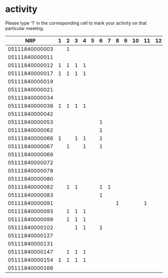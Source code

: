 # activity
Please type '1' in the corresponding cell to mark your activity on that particular meeting.

| NRP            | 1 | 2 | 3 | 4 | 5 | 6 | 7 | 8 | 9 | 10 | 11 | 12 | 13 | 14 | 15 | 16 |
|----------------|---|---|---|---|---|---|---|---|---|----|----|----|----|----|----|----|
| 05111840000003 |   | 1 |   |   |   |   |   |   |   |    |    |    |    |    |    |    |
| 05111840000011 |   |   |   |   |   |   |   |   |   |    |    |    |    |    |    |    |
| 05111840000012 | 1 | 1 | 1 | 1 |   |   |   |   |   |    |    |    |    |    |    |    |
| 05111840000017 | 1 | 1 | 1 | 1 |   |   |   |   |   |    |    |    |    |    |    |    |
| 05111840000019 |   |   |   |   |   |   |   |   |   |    |    |    |    |    |    |    |
| 05111840000021 |   |   |   |   |   |   |   |   |   |    |    |    |    |    |    |    |
| 05111840000034 |   |   |   |   |   |   |   |   |   |    |    |    |    |    |    |    |
| 05111840000038 | 1 | 1 | 1 | 1 |   |   |   |   |   |    |    |    |    |    |    |    |
| 05111840000042 |   |   |   |   |   |   |   |   |   |    |    |    |    |    |    |    |
| 05111840000053 |   |   |   |   |   | 1 |   |   |   |    |    |    |    |    |    |    |
| 05111840000062 |   |   |   |   |   | 1 |   |   |   |    |    |    |    |    |    |    |
| 05111840000066 | 1 |   | 1 | 1 |   | 1 |   |   |   |    |    |    |    |    |    |    |
| 05111840000067 |   | 1 |   | 1 |   | 1 |   |   |   |    |    |    |    |    |    |    |
| 05111840000069 |   |   |   |   |   |   |   |   |   |    |    |    |    |    |    |    |
| 05111840000072 |   |   |   |   |   |   |   |   |   |    |    |    |    |    |    |    |
| 05111840000078 |   |   |   |   |   |   |   |   |   |    |    |    |    |    |    |    |
| 05111840000080 |   |   |   |   |   |   |   |   |   |    |    |    |    |    |    |    |
| 05111840000082 |   | 1 | 1 |   |   | 1 | 1 |   |   |    |    |    |    |    |    |    |
| 05111840000083 |   |   |   |   |   | 1 |   |   |   |    |    |    |    |    |    |    |
| 05111840000091 |   |   |   |   |   |   |   | 1 |   |    |  1 |    |  1 |    |    |    |
| 05111840000093 |   | 1 | 1 | 1 |   |   |   |   |   |    |    |    |    |    |    |    |
| 05111840000099 |   | 1 | 1 | 1 |   |   |   |   |   |    |    |    |    |    |    |    |
| 05111840000102 |   |   | 1 | 1 |   | 1 |   |   |   |    |    |    |    |    |    |    |
| 05111840000127 |   |   |   |   |   |   |   |   |   |    |    |    |    |    |    |    |
| 05111840000131 |   |   |   |   |   |   |   |   |   |    |    |    |    |    |    |    |
| 05111840000147 |   | 1 | 1 | 1 |   |   |   |   |   |    |    |    |    |    |    |    |
| 05111840000154 | 1 | 1 | 1 | 1 |   |   |   |   |   |    |    |    |    |    |    |    |
| 05111840000166 |   |   |   |   |   |   |   |   |   |    |    |    |    |    |    |    |
